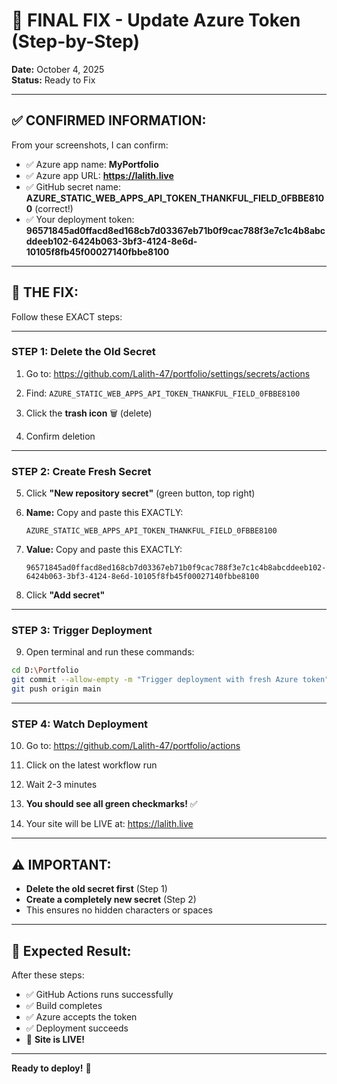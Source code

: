# 🔑 FINAL FIX - Update Azure Token (Step-by-Step)

**Date:** October 4, 2025  
**Status:** Ready to Fix

---

## ✅ **CONFIRMED INFORMATION:**

From your screenshots, I can confirm:

- ✅ Azure app name: **MyPortfolio**
- ✅ Azure app URL: **https://lalith.live**
- ✅ GitHub secret name: **AZURE_STATIC_WEB_APPS_API_TOKEN_THANKFUL_FIELD_0FBBE8100** (correct!)
- ✅ Your deployment token: **96571845ad0ffacd8ed168cb7d03367eb71b0f9cac788f3e7c1c4b8abcddeeb102-6424b063-3bf3-4124-8e6d-10105f8fb45f00027140fbbe8100**

---

## 🎯 **THE FIX:**

Follow these EXACT steps:

---

### **STEP 1: Delete the Old Secret**

1. Go to: https://github.com/Lalith-47/portfolio/settings/secrets/actions

2. Find: `AZURE_STATIC_WEB_APPS_API_TOKEN_THANKFUL_FIELD_0FBBE8100`

3. Click the **trash icon** 🗑️ (delete)

4. Confirm deletion

---

### **STEP 2: Create Fresh Secret**

5. Click **"New repository secret"** (green button, top right)

6. **Name:** Copy and paste this EXACTLY:

   ```
   AZURE_STATIC_WEB_APPS_API_TOKEN_THANKFUL_FIELD_0FBBE8100
   ```

7. **Value:** Copy and paste this EXACTLY:

   ```
   96571845ad0ffacd8ed168cb7d03367eb71b0f9cac788f3e7c1c4b8abcddeeb102-6424b063-3bf3-4124-8e6d-10105f8fb45f00027140fbbe8100
   ```

8. Click **"Add secret"**

---

### **STEP 3: Trigger Deployment**

9. Open terminal and run these commands:

```bash
cd D:\Portfolio
git commit --allow-empty -m "Trigger deployment with fresh Azure token"
git push origin main
```

---

### **STEP 4: Watch Deployment**

10. Go to: https://github.com/Lalith-47/portfolio/actions

11. Click on the latest workflow run

12. Wait 2-3 minutes

13. **You should see all green checkmarks!** ✅

14. Your site will be LIVE at: https://lalith.live

---

## ⚠️ **IMPORTANT:**

- **Delete the old secret first** (Step 1)
- **Create a completely new secret** (Step 2)
- This ensures no hidden characters or spaces

---

## 🎊 **Expected Result:**

After these steps:

- ✅ GitHub Actions runs successfully
- ✅ Build completes
- ✅ Azure accepts the token
- ✅ Deployment succeeds
- 🎉 **Site is LIVE!**

---

**Ready to deploy!** 🚀
